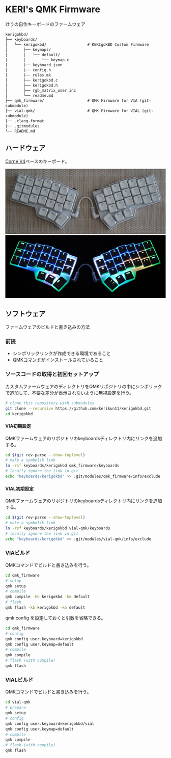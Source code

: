 # KERI's QMK Firmware

けりの自作キーボードのファームウェア

```tree
kerigokbd/
├── keyboards/
│   └── kerigokbd/                  # KERIgoKBD Custom Firmware
│       ├── keymaps/
│       │   └── default/
│       │       └── keymap.c
│       ├── keyboard.json
│       ├── config.h
│       ├── rules.mk
│       ├── kerigokbd.c
│       ├── kerigokbd.h
│       ├── rgb_matrix_user.inc
│       └── readme.md
├── qmk_firmware/                   # QMK Firmware for VIA (git-submodule)
├── vial-qmk/                       # QMK Firmware for VIAL (git-submodule)
├── .clang-format
├── .gitmodules
└── README.md
```

## ハードウェア

[Corne V4](https://github.com/foostan/crkbd)ベースのキーボード。

![KERIgoKBD v1](keyboards/kerigokbd/images/kerigokbd_v1.jpg)
![KERIgoKBD v1](keyboards/kerigokbd/images/kerigokbd_v1_shining.jpg)

## ソフトウェア

ファームウェアのビルドと書き込みの方法

### 前提

- シンボリックリンクが作成できる環境であること
- [QMKコマンド](https://docs.qmk.fm/newbs_getting_started)がインストールされていること

### ソースコードの取得と初回セットアップ

カスタムファームウェアのディレクトリをQMKリポジトリの中にシンボリックで追加して、不要な差分が表示されないように無視設定を行う。

```sh
# clone this repository with submodules
git clone --recursive https://github.com/kerikun11/kerigokbd.git
cd kerigokbd
```

#### VIA初期設定

QMKファームウェアのリポジトリのkeyboardsディレクトリ内にリンクを追加する。

```sh
cd $(git rev-parse --show-toplevel)
# make a symbolik link
ln -rsf keyboards/kerigokbd qmk_firmware/keyboards
# locally ignore the link in git
echo "keyboards/kerigokbd" >> .git/modules/qmk_firmware/info/exclude
```

#### VIAL初期設定

QMKファームウェアのリポジトリのkeyboardsディレクトリ内にリンクを追加する。

```sh
cd $(git rev-parse --show-toplevel)
# make a symbolik link
ln -rsf keyboards/kerigokbd vial-qmk/keyboards
# locally ignore the link in git
echo "keyboards/kerigokbd" >> .git/modules/vial-qmk/info/exclude
```

### VIAビルド

QMKコマンドでビルドと書き込みを行う。

```sh
cd qmk_firmware
# setup
qmk setup
# compile
qmk compile -kb kerigokbd -km default
# flash
qmk flash -kb kerigokbd -km default
```

qmk config を設定しておくと引数を省略できる。

```sh
cd qmk_firmware
# config
qmk config user.keyboard=kerigokbd
qmk config user.keymap=default
# compile
qmk compile
# flash (with compile)
qmk flash
```

### VIALビルド

QMKコマンドでビルドと書き込みを行う。

```sh
cd vial-qmk
# prepare
qmk setup
# config
qmk config user.keyboard=kerigokbd/vial
qmk config user.keymap=default
# compile
qmk compile
# flash (with compile)
qmk flash
```
